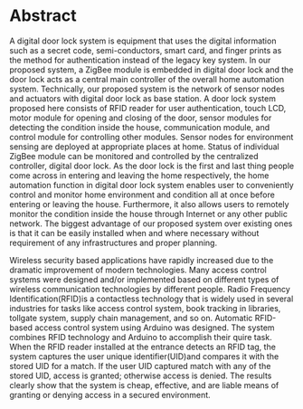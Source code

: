 # Abstract

A digital door lock system is equipment that uses the digital information such as a secret code, semi-conductors, smart card, and finger prints as the method for authentication instead of the legacy key system. In our proposed system, a ZigBee module is embedded in digital door lock and the door lock acts as a central main controller of the overall home automation system. Technically, our proposed system is the network of sensor nodes and actuators with digital door lock as base station. A door lock system proposed here consists of RFID reader for user authentication, touch LCD, motor module for opening and closing of the door, sensor modules for detecting the condition inside the house, communication module, and control module for controlling other modules. Sensor nodes for environment sensing are deployed at appropriate places at home. Status of individual ZigBee module can be monitored and controlled by the centralized controller, digital door lock. As the door lock is the first and last thing people come across in entering and leaving the home respectively, the home automation function in digital door lock system enables user to conveniently control and monitor home environment and condition all at once before entering or leaving the house. Furthermore, it also allows users to remotely monitor the condition inside the house through Internet or any other public network. The biggest advantage of our proposed system over existing ones is that it can be easily installed when and where necessary without requirement of any infrastructures and proper planning.

Wireless security based applications have rapidly increased due to the dramatic improvement of modern technologies. Many access control systems were designed and/or implemented based on different types of wireless communication technologies by different people. Radio Frequency Identification(RFID)is a contactless technology that is widely used in several industries for tasks like access control system, book tracking in libraries, tollgate system, supply chain management, and so on. Automatic RFID-based access control system using Arduino was designed. The system combines RFID technology and Arduino to accomplish their quire task. When the RFID reader installed at the entrance detects an RFID tag, the system captures the user unique identifier(UID)and compares it with the stored UID for a match. If the user UID captured match with any of the stored UID, access is granted; otherwise access is denied. The results clearly show that the system is cheap, effective, and are liable means of granting or denying access in a secured environment.
